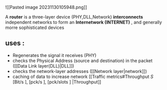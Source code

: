 ![[Pasted image 20231130105948.png]]

A **router** is a three-layer device (PHY,DLL,Network) **interconnects** independent networks to form an **Internetwork (INTERNET)** , and generally morre sophisticated devices
## uses :
- Regenerates the signal it receives (PHY)
- checks the Physical Address (source and destination) in the packet ([[Data Link layer(DLL)|DLL]])
- checks the network-layer addresses ([[Network layer|network]])
- caching of data to increase network [[Traffic metrics#Throughput $S$ [Bit/s ], [pck/s ], [pck/slots ] |Throughput]]



